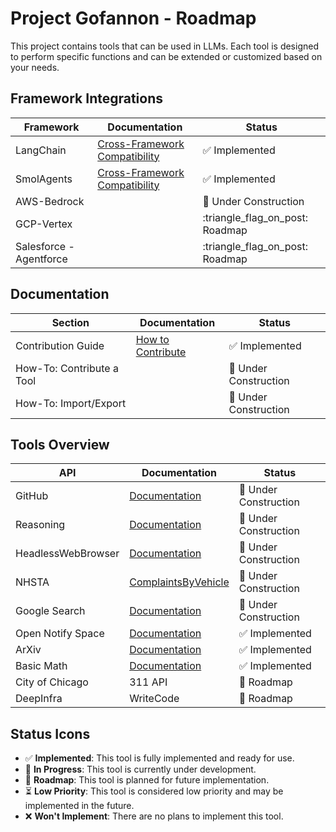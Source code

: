 # Project Gofannon  - Roadmap

This project contains tools that can be used in LLMs. Each tool is designed to 
perform specific functions and can be extended or customized based on your needs.

## Framework Integrations

| Framework       | Documentation                              | Status                                |  
|-----------------|--------------------------------------------|---------------------------------------|  
| LangChain       | [Cross-Framework Compatibility](docs/cross-framework_compatibility.md) | :white_check_mark: Implemented |  
| SmolAgents      | [Cross-Framework Compatibility](docs/cross-framework_compatibility.md) | :white_check_mark: Implemented | 
| AWS-Bedrock     |                                            | :construction: Under Construction |
| GCP-Vertex      |                                            | :triangle_flag_on_post: Roadmap |
| Salesforce - Agentforce |                                     | :triangle_flag_on_post: Roadmap |

## Documentation

| Section                           | Documentation                              | Status                                |  
|-----------------------------------|--------------------------------------------|---------------------------------------|
| Contribution Guide                | [How to Contribute](docs/how_to_contribute.md) | :white_check_mark: Implemented |  
| How-To: Contribute a Tool         |   | :construction: Under Construction     |
| How-To: Import/Export |   | :construction: Under Construction     |

## Tools Overview

| API                | Documentation                              | Status                                |    
|--------------------|--------------------------------------------|---------------------------------------|    
| GitHub             | [Documentation](docs/github/index.md)      | :construction: Under Construction     |  
| Reasoning          | [Documentation](docs/reasoning/index.md)   | :construction: Under Construction        |   
| HeadlessWebBrowser | [Documentation](docs/headless_browswer) | :construction: Under Construction |   
| NHSTA              | [ComplaintsByVehicle](docs/nhsta/index.md) | :construction: Under Construction        |  
| Google Search      | [Documentation](docs/google_search/index.md) | :construction: Under Construction |  
| Open Notify Space | [Documentation](docs/open_notify_space/index.md) | :white_check_mark: Implemented |  
| ArXiv              | [Documentation](docs/arxiv/index.md)       | :white_check_mark: Implemented        |  
| Basic Math         | [Documentation](docs/basic_math/index.md)  | :white_check_mark: Implemented        |  
| City of Chicago    | 311 API                                    | :triangular_flag_on_post: Roadmap     |  
| DeepInfra          | WriteCode                                  | :triangular_flag_on_post: Roadmap     |  

## Status Icons

- :white_check_mark: **Implemented**: This tool is fully implemented and ready for use.
- :construction: **In Progress**: This tool is currently under development.
- :triangular_flag_on_post: **Roadmap**: This tool is planned for future implementation.
- :hourglass_flowing_sand: **Low Priority**: This tool is considered low priority and may be implemented in the future.
- :x: **Won't Implement**: There are no plans to implement this tool.
